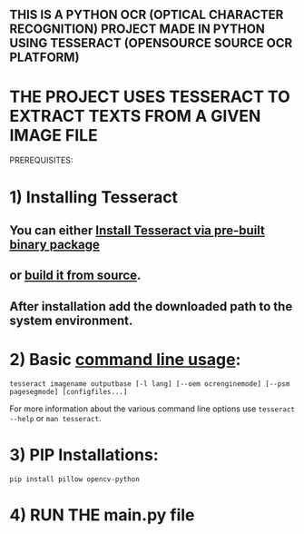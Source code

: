 ## THIS IS A PYTHON OCR (OPTICAL CHARACTER RECOGNITION) PROJECT MADE IN PYTHON USING TESSERACT (OPENSOURCE SOURCE OCR PLATFORM)

# THE PROJECT USES TESSERACT TO EXTRACT TEXTS FROM A GIVEN IMAGE FILE

PREREQUISITES:

# 1) Installing Tesseract

## You can either [Install Tesseract via pre-built binary package](https://tesseract-ocr.github.io/tessdoc/Installation.html)
## or [build it from source](https://tesseract-ocr.github.io/tessdoc/Compiling.html).
## After installation add the downloaded path to the system environment.


# 2) Basic **[command line usage](https://tesseract-ocr.github.io/tessdoc/Command-Line-Usage.html)**:

    tesseract imagename outputbase [-l lang] [--oem ocrenginemode] [--psm pagesegmode] [configfiles...]

For more information about the various command line options use `tesseract --help` or `man tesseract`.

# 3) PIP Installations:
    pip install pillow opencv-python

# 4) RUN THE main.py file
